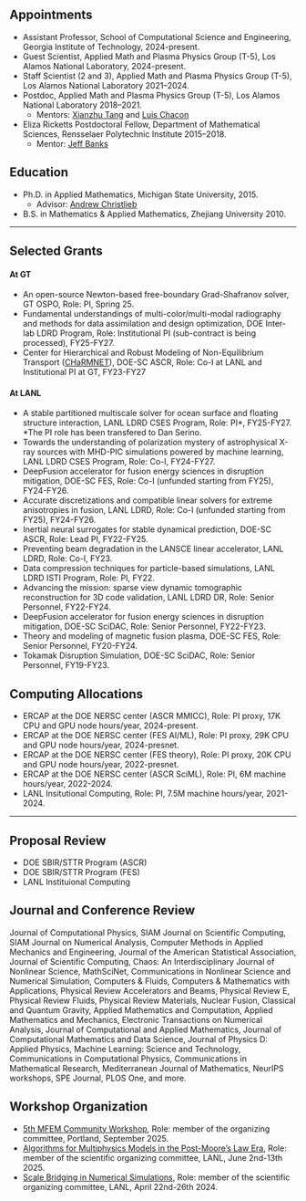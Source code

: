 ## Appointments
* Assistant Professor, School of Computational Science and Engineering,
Georgia Institute of Technology, 2024-present.
* Guest Scientist, Applied Math and Plasma Physics Group (T-5), Los Alamos National Laboratory, 2024-present.
* Staff Scientist (2 and 3), Applied Math and Plasma Physics Group (T-5), Los Alamos National Laboratory 2021–2024.
* Postdoc, Applied Math and Plasma Physics Group (T-5), Los Alamos National Laboratory 2018–2021.
    * Mentors: [Xianzhu Tang](https://scholar.google.com/citations?user=TzXmYdwAAAAJ&hl=en) and [Luis Chacon](https://scholar.google.com/citations?user=sDebqYwAAAAJ&hl=en)
* Eliza Ricketts Postdoctoral Fellow, Department of Mathematical Sciences,
Rensselaer Polytechnic Institute 2015–2018.
    * Mentor: [Jeff Banks](https://faculty.rpi.edu/jeffrey-banks)


## Education
* Ph.D. in Applied Mathematics, Michigan State University, 2015.
    * Advisor: [Andrew Christlieb](https://directory.natsci.msu.edu/Directory/Profiles/Person/101537)
* B.S. in Mathematics & Applied Mathematics, Zhejiang University 2010.

----

## Selected Grants

#### At GT
* An open-source Newton-based free-boundary Grad-Shafranov solver, GT OSPO, Role: PI, Spring 25.
* Fundamental understandings of multi-color/multi-modal radiography and methods for data assimilation and design optimization, DOE Inter-lab LDRD Program, Role: Institutional PI (sub-contract is being processed), FY25-FY27.
* Center for Hierarchical and Robust Modeling of Non-Equilibrium Transport ([CHaRMNET](https://charmnet-mmicc.github.io/)), DOE-SC ASCR, Role: Co-I at LANL and Institutional PI at GT, FY23-FY27

#### At LANL
* A stable partitioned multiscale solver for ocean surface and floating structure interaction, LANL LDRD CSES Program, Role: PI\*, FY25-FY27.<br>
\*The PI role has been transfered to Dan Serino. 
* Towards the understanding of polarization mystery of astrophysical X-ray sources with MHD-PIC simulations powered by machine learning, LANL LDRD CSES Program, Role: Co-I, FY24-FY27.
* DeepFusion accelerator for fusion energy sciences in disruption mitigation, DOE-SC FES, Role: Co-I (unfunded starting from FY25), FY24-FY26.
* Accurate discretizations and compatible linear solvers for extreme anisotropies in fusion, LANL LDRD, Role: Co-I (unfunded starting from FY25), FY24-FY26.
* Inertial neural surrogates for stable dynamical prediction, DOE-SC ASCR, Role: Lead PI, FY22-FY25.
* Preventing beam degradation in the LANSCE linear accelerator, LANL LDRD, Role: Co-I, FY23.
* Data compression techniques for particle-based simulations, LANL LDRD ISTI Program, Role: PI, FY22.
* Advancing the mission: sparse view dynamic tomographic reconstruction for 3D code validation, LANL LDRD DR, Role: Senior Personnel, FY22-FY24.
* DeepFusion accelerator for fusion energy sciences in disruption mitigation, DOE-SC SciDAC, Role: Senior Personnel, FY22-FY23.
* Theory and modeling of magnetic fusion plasma, DOE-SC FES, Role: Senior Personnel, FY20-FY24.
* Tokamak Disruption Simulation, DOE-SC SciDAC, Role: Senior Personnel, FY19-FY23.


## Computing Allocations
* ERCAP at the DOE NERSC center (ASCR MMICC), Role: PI proxy, 17K CPU and GPU node hours/year, 2024-present.
* ERCAP at the DOE NERSC center (FES AI/ML), Role: PI proxy, 29K CPU and GPU node hours/year, 2024-presnet.
* ERCAP at the DOE NERSC center (FES theory), Role: PI proxy, 20K CPU and GPU node hours/year, 2022-presnet.
* ERCAP at the DOE NERSC center (ASCR SciML), Role: PI, 6M machine hours/year, 2022-2024.
* LANL Insitutional Computing, Role: PI, 7.5M machine hours/year, 2021-2024.

----

## Proposal Review
* DOE SBIR/STTR Program (ASCR)
* DOE SBIR/STTR Program (FES)
* LANL Instituional Computing

## Journal and Conference Review
Journal of Computational Physics, SIAM Journal on Scientific Computing, SIAM Journal on Numerical Analysis, Computer Methods in Applied Mechanics and Engineering, Journal of the American Statistical Association, Journal of Scientific Computing, Chaos: An Interdisciplinary Journal of Nonlinear Science, MathSciNet, Communications in Nonlinear Science and Numerical Simulation, Computers & Fluids, Computers & Mathematics with Applications, Physical Review Accelerators and Beams, Physical Review E, Physical Review Fluids, Physical Review Materials, Nuclear Fusion, Classical and Quantum Gravity, Applied Mathematics and Computation, Applied Mathematics and Mechanics, Electronic Transactions on Numerical Analysis, Journal of Computational and Applied Mathematics, Journal of Computational Mathematics and Data Science, Journal of Physics D: Applied Physics, Machine Learning: Science and Technology, Communications in Computational Physics, Communications in Mathematical Research, Mediterranean Journal of Mathematics, NeurIPS workshops, SPE Journal, PLOS One, and more.

## Workshop Organization
* [5th MFEM Community Workshop](https://mfem.org/workshop/), Role: member of the organizing committee, Portland, September 2025.
* [Algorithms for Multiphysics Models in the Post-Moore’s Law Era](https://sites.google.com/msu.edu/modeling-beyond-moore/home), Role: member of the scientific organizing committee, LANL, June 2nd-13th 2025.
* [Scale Bridging in Numerical Simulations](https://sites.google.com/view/scalebridge/meeting?authuser=0), Role: member of the scientific organizing committee, LANL, April 22nd-26th 2024.
